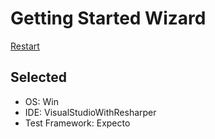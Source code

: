 # Getting Started Wizard

[Restart](/docs/wiz/readme.md)

## Selected

* OS: Win
* IDE: VisualStudioWithResharper
* Test Framework: Expecto
